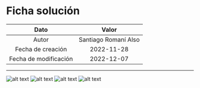 # Ficha solución

| Dato | Valor | 
| :-------------------: | :---------------------: |
| Autor | Santiago Romaní Also |
| Fecha de creación | 2022-11-28 |
| Fecha de modificación | 2022-12-07 |

---

![alt text](https://raw.githubusercontent.com/AleixMT/Problemas-Computadores/master/Soluciones/28/.fotos_enunciado_28/28-1.png)
![alt text](https://raw.githubusercontent.com/AleixMT/Problemas-Computadores/master/Soluciones/28/.fotos_enunciado_28/28-2.png)
![alt text](https://raw.githubusercontent.com/AleixMT/Problemas-Computadores/master/Soluciones/28/.fotos_enunciado_28/28-3.png)
![alt text](https://raw.githubusercontent.com/AleixMT/Problemas-Computadores/master/Soluciones/28/.fotos_enunciado_28/28-4.png)


